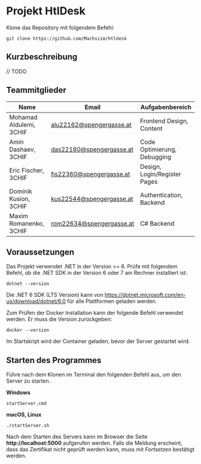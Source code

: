 # Projekt HtlDesk

Klone das Repository mit folgendem Befehl:

```
git clone https://github.com/Machsiim/htldesk
```

## Kurzbeschreibung

// TODO

## Teammitglieder

| Name                    | Email                  | Aufgabenbereich                           |
| ----------------------- | -------------------------| ----------------------------------------|
| Mohamad Aldulemi, 3CHIF | alu22162@spengergasse.at | Frontend Design, Content                |
| Amin Dashaev,     3CHIF | das22180@spengergasse.at | Code Optimierung, Debugging             |
| Eric Fischer,     3CHIF | fis22360@spengergasse.at | Design, Login/Register Pages            |
| Dominik Kusion,   3CHIF | kus22544@spengergasse.at | Authentication, Backend                 |
| Maxim Romanenko,  3CHIF | rom22634@spengergasse.at | C# Backend                              |

## Voraussetzungen

Das Projekt verwendet .NET in der Version >= 6. Prüfe mit folgendem Befehl, ob die .NET SDK in der
Version 6 oder 7 am Rechner installiert ist:

```
dotnet --version
```

Die .NET 6 SDK (LTS Version) kann von https://dotnet.microsoft.com/en-us/download/dotnet/6.0 für alle
Plattformen geladen werden.

Zum Prüfen der Docker Installation kann der folgende Befehl verwendet werden. Er muss die Version
zurückgeben:

```
docker --version
```

Im Startskript wird der Container geladen, bevor der Server gestartet wird.

## Starten des Programmes

Führe nach dem Klonen im Terminal den folgenden Befehl aus, um den Server zu starten.

**Windows**

```
startServer.cmd
```

**macOS, Linux**

```
./startServer.sh
```

Nach dem Starten des Servers kann im Browser die Seite **http://localhost:5000**
aufgerufen werden. Falls die Meldung erscheint, dass das Zertifikat nicht geprüft werden kann,
muss mit *Fortsetzen* bestätigt werden.

